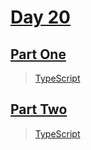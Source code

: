 # [Day 20](https://adventofcode.com/2023/day/20)

## [Part One](https://adventofcode.com/2023/day/20#part1)

> [TypeScript](/solutions/typescript/2023/20/src/p1.ts)

## [Part Two](https://adventofcode.com/2023/day/20#part2)

> [TypeScript](/solutions/typescript/2023/20/src/p2.ts)
